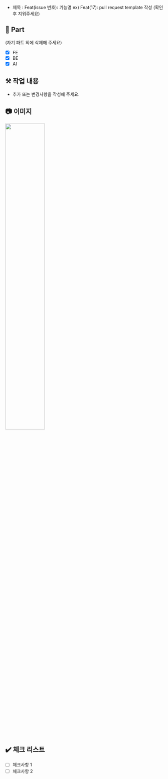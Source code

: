 - 제목 : Feat(issue 번호): 기능명
  ex) Feat(17): pull request template 작성
  (확인 후 지워주세요)

## 🔘 Part
(자기 파트 외에 삭제해 주세요)
- [x] FE
- [x] BE
- [x] AI
  
## ⚒️ 작업 내용
- 추가 또는 변경사항을 작성해 주세요.

## 📷 이미지
<img src="https://github.githubassets.com/assets/GitHub-Mark-ea2971cee799.png" width="50%" height="50%" />

## ✔️ 체크 리스트
- [ ] 체크사항 1
- [ ] 체크사항 2
